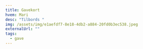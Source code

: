 ```yaml
---
title: Gavekort
hvem: Mari
desc: "Tilbords "
img: /assets/img/e1aefdf7-8e18-4db2-a884-20fd0b3ec538.jpeg
externalUrl: ""
tags:
  - gave
---
```

